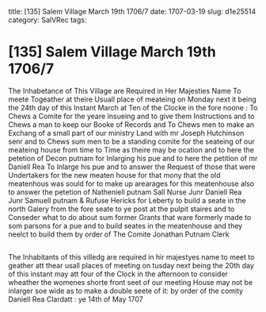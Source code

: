 title: [135] Salem Village March 19th 1706/7
date: 1707-03-19
slug: d1e25514
category: SalVRec
tags: 


<div markdown class="doc" id="d1e25514">


# [135] Salem Village March 19th 1706/7

The Inhabetance of This Village are Required in Her Majesties Name To meete Togeather at theire Usuall place of meateing on Monday next it being the 24th day of this Instant March at Ten of the Clocke in the fore noone : To Chews a Comite for the yeare Insueing and to give them Instructions and to Chews a man to keep our Booke of Records and To Chews men to make an Exchang of a small part of our ministry Land with mr Joseph Hutchinson senr and to Chews sum men to be a standing comite for the seateing of our meateing house from time to Time as theire may be ocation and to here the petetion of Decon putnam for Inlarging his pue and to here the petition of mr Daniell Rea To Inlarge his pue and to answer the Request of those that were Undertakers for the new meaten house for that mony that the old meatenhous was sould for to make up arearages for this meatenhouse also to answer the petetion of Natheniell putnam Sall Nurse Junr Daniell Rea Junr Samuell putnam & Rufuse Hericks for Leberty to build a seate in the north Galery from the fore seate to ye post at the pulpit staires and to Conseder what to do about sum former Grants that ware formerly made to som parsons for a pue and to build seates in the meatenhouse and they neelct to build them by order of The Comite Jonathan Putnam Clerk

## 

The Inhabitants of this villedg are required in hir majestyes name to meet to geather att thear usall places of meeting on tusday next being the 20th day of this instant may att four of the Clock in the afternoon to consider wheather the womenes shorte front seet of our meeting House may not be inlarger soe wide as to make a double seete of it: by order of the comity  Daniell Rea Clardatt : ye 14th of May 1707
</div>
